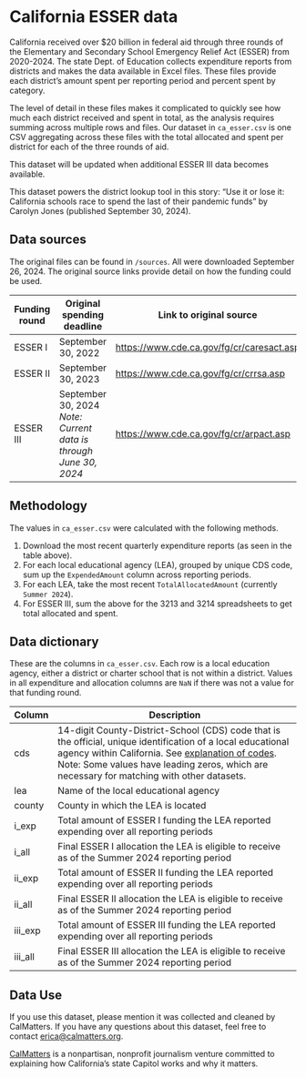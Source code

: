 # California ESSER data

California received over $20 billion in federal aid through three rounds of the Elementary and Secondary School Emergency Relief Act (ESSER) from 2020-2024. The state Dept. of Education collects expenditure reports from districts and makes the data available in Excel files. These files provide each district’s amount spent per reporting period and percent spent by category.

The level of detail in these files makes it complicated to quickly see how much each district received and spent in total, as the analysis requires summing across multiple rows and files. Our dataset in `ca_esser.csv` is one CSV aggregating across these files with the total allocated and spent per district for each of the three rounds of aid.

This dataset will be updated when additional ESSER III data becomes available.

This dataset powers the district lookup tool in this story: “Use it or lose it: California schools race to spend the last of their pandemic funds” by Carolyn Jones (published September 30, 2024).

## Data sources

The original files can be found in `/sources`. All were downloaded September 26, 2024. The original source links provide detail on how the funding could be used.

| Funding round | Original spending deadline                                     | Link to original source                   | File name                                     |
| ------------- | -------------------------------------------------------------- | ----------------------------------------- | --------------------------------------------- |
| ESSER I       | September 30, 2022                                             | https://www.cde.ca.gov/fg/cr/caresact.asp | `caresesseri.xlsx`                            |
| ESSER II      | September 30, 2023                                             | https://www.cde.ca.gov/fg/cr/crrsa.asp    | `crrsaesserii.xlsx`                           |
| ESSER III     | September 30, 2024  *Note: Current data is through June 30, 2024* | https://www.cde.ca.gov/fg/cr/arpact.asp   | `arpesseriii3213.xlsx` `arpesseriii3214.xlsx` |

## Methodology

The values in `ca_esser.csv` were calculated with the following methods.

1. Download the most recent quarterly expenditure reports (as seen in the table above).
2. For each local educational agency (LEA), grouped by unique CDS code, sum up the `ExpendedAmount` column across reporting periods.
3. For each LEA, take the most recent `TotalAllocatedAmount` (currently `Summer 2024`).
4. For ESSER III, sum the above for the 3213 and 3214 spreadsheets to get total allocated and spent.


## Data dictionary

These are the columns in `ca_esser.csv`. Each row is a local education agency, either a district or charter school that is not within a district. Values in all expenditure and allocation columns are `NaN` if there was not a value for that funding round.

| Column  | Description                                                                                                                                                                                                                                                   |
|---------|---------------------------------------------------------------------------------------------------------------------------------------------------------------------------------------------------------------------------------------------------------------|
| cds     | 14-digit County-District-School (CDS) code that is the official, unique identification of a local educational agency within California. See [explanation of codes](https://www.cde.ca.gov/ds/si/ds/). Note: Some values have leading zeros, which are necessary for matching with other datasets. |
| lea     | Name of the local educational agency                                                                                                                                                                                                                          |
| county  | County in which the LEA is located                                                                                                                                                                                                                            |
| i_exp   | Total amount of ESSER I funding the LEA reported expending over all reporting periods                                                                                                                                                                         |
| i_all   | Final ESSER I allocation the LEA is eligible to receive as of the Summer 2024 reporting period                                                                                                                                                                |
| ii_exp  | Total amount of ESSER II funding the LEA reported expending over all reporting periods                                                                                                                                                                        |
| ii_all  | Final ESSER II allocation the LEA is eligible to receive as of the Summer 2024 reporting period                                                                                                                                                               |
| iii_exp | Total amount of ESSER III funding the LEA reported expending over all reporting periods                                                                                                                                                                       |
| iii_all | Final ESSER III allocation the LEA is eligible to receive as of the Summer 2024 reporting period                                                                                                                                                              |

## Data Use

If you use this dataset, please mention it was collected and cleaned by CalMatters. If you have any questions about this dataset, feel free to contact erica@calmatters.org.

[CalMatters](https://calmatters.org/) is a nonpartisan, nonprofit journalism venture committed to explaining how California’s state Capitol works and why it matters.
